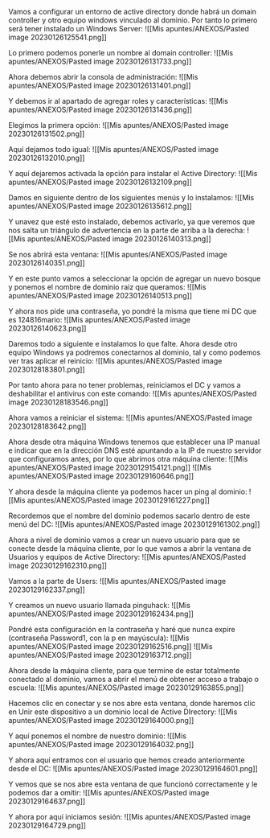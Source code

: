 Vamos a configurar un entorno de active directory donde habrá un domain controller y otro equipo windows vinculado al dominio. Por tanto lo primero será tener instalado un Windows Server:
![[Mis apuntes/ANEXOS/Pasted image 20230126125541.png]]

Lo primero podemos ponerle un nombre al domain controller:
![[Mis apuntes/ANEXOS/Pasted image 20230126131733.png]]

Ahora debemos abrir la consola de administración:
![[Mis apuntes/ANEXOS/Pasted image 20230126131401.png]]

Y debemos ir al apartado de agregar roles y características:
![[Mis apuntes/ANEXOS/Pasted image 20230126131436.png]]

Elegimos la primera opción:
![[Mis apuntes/ANEXOS/Pasted image 20230126131502.png]]

Aquí dejamos todo igual:
![[Mis apuntes/ANEXOS/Pasted image 20230126132010.png]]

Y aquí dejaremos activada la opción para instalar el Active Directory:
![[Mis apuntes/ANEXOS/Pasted image 20230126132109.png]]

Damos en siguiente dentro de los siguientes menús y lo instalamos:
![[Mis apuntes/ANEXOS/Pasted image 20230126135612.png]]

Y unavez que esté esto instalado, debemos activarlo, ya que veremos que nos salta un triángulo de advertencia en la parte de arriba a la derecha:
![[Mis apuntes/ANEXOS/Pasted image 20230126140313.png]]

Se nos abrirá esta ventana:
![[Mis apuntes/ANEXOS/Pasted image 20230126140351.png]]

Y en este punto vamos a seleccionar la opción de agregar un nuevo bosque y ponemos el nombre de dominio raiz que queramos:
![[Mis apuntes/ANEXOS/Pasted image 20230126140513.png]]

Y ahora nos pide una contraseña, yo pondré la misma que tiene mi DC que es 124816mario:
![[Mis apuntes/ANEXOS/Pasted image 20230126140623.png]]

Daremos todo a siguiente e instalamos lo que falte. Ahora desde otro equipo Windows ya podremos conectarnos al dominio, tal y como podemos ver tras aplicar el reinicio:
![[Mis apuntes/ANEXOS/Pasted image 20230128183801.png]]

Por tanto ahora para no tener problemas, reiniciamos el DC y vamos a deshabilitar el antivirus con este comando:
![[Mis apuntes/ANEXOS/Pasted image 20230128183546.png]]

Ahora vamos a reiniciar el sistema:
![[Mis apuntes/ANEXOS/Pasted image 20230128183642.png]]

Ahora desde otra máquina Windows tenemos que establecer una IP manual e indicar que en la dirección DNS esté apuntando a la IP de nuestro servidor que configuramos antes, por lo que abrimos otra máquina cliente:
![[Mis apuntes/ANEXOS/Pasted image 20230129154121.png]]
![[Mis apuntes/ANEXOS/Pasted image 20230129160646.png]]

Y ahora desde la máquina cliente ya podemos hacer un ping al dominio:
![[Mis apuntes/ANEXOS/Pasted image 20230129161227.png]]

Recordemos que el nombre del dominio podemos sacarlo dentro de este menú del DC:
![[Mis apuntes/ANEXOS/Pasted image 20230129161302.png]]

Ahora a nivel de dominio vamos a crear un nuevo usuario para que se conecte desde la máquina cliente, por lo que vamos a abrir la ventana de Usuarios y equipos de Active Directory:
![[Mis apuntes/ANEXOS/Pasted image 20230129162310.png]]

Vamos a la parte de Users:
![[Mis apuntes/ANEXOS/Pasted image 20230129162337.png]]

Y creamos un nuevo usuario llamada pinguhack:
![[Mis apuntes/ANEXOS/Pasted image 20230129162434.png]]

Pondré esta configuración en la contraseña y haré que nunca expire (contraseña Password1, con la p en mayúscula):
![[Mis apuntes/ANEXOS/Pasted image 20230129162516.png]]
![[Mis apuntes/ANEXOS/Pasted image 20230129163712.png]]

Ahora desde la máquina cliente, para que termine de estar totalmente conectado al dominio, vamos a abrir el menú de obtener acceso a trabajo o escuela:
![[Mis apuntes/ANEXOS/Pasted image 20230129163855.png]]

Hacemos clic en conectar y se nos abre esta ventana, donde haremos clic en Unir este dispositivo a un dominio local de Active DIrectory:
![[Mis apuntes/ANEXOS/Pasted image 20230129164000.png]]

Y aquí ponemos el nombre de nuestro dominio:
![[Mis apuntes/ANEXOS/Pasted image 20230129164032.png]]

Y ahora aquí entramos con el usuario que hemos creado anteriormente desde el DC:
![[Mis apuntes/ANEXOS/Pasted image 20230129164601.png]]

Y vemos que se nos abre esta ventana de que funcionó correctamente y le podemos dar a omitir:
![[Mis apuntes/ANEXOS/Pasted image 20230129164637.png]]

Y ahora por aquí iniciamos sesión:
![[Mis apuntes/ANEXOS/Pasted image 20230129164729.png]]


